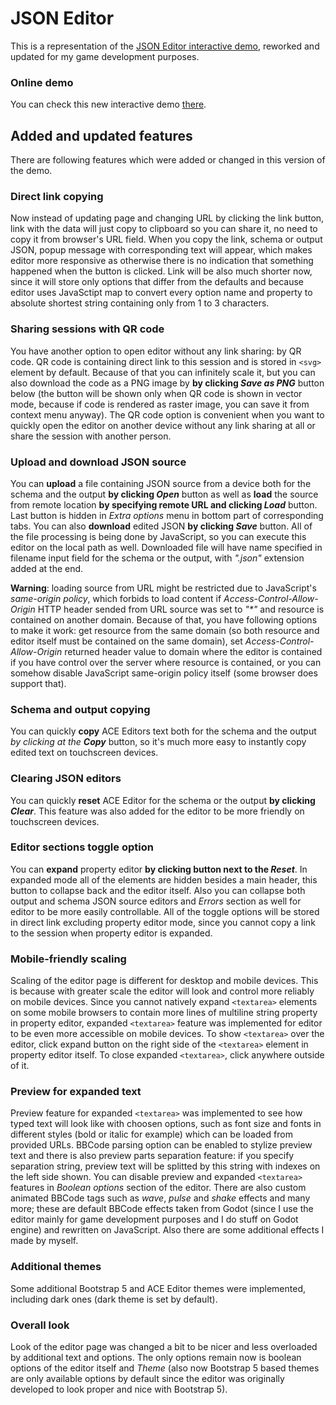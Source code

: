 # JSON Editor
This is a representation of the [JSON Editor interactive demo](https://json-editor.github.io/json-editor/), reworked and updated for my game development purposes.

### Online demo
You can check this new interactive demo [there](https://so-called-games.github.io/json-editor/).

## Added and updated features
There are following features which were added or changed in this version of the demo.

### Direct link copying
Now instead of updating page and changing URL by clicking the link button, link with the data will just copy to clipboard so you can share it, no need to copy it from browser's URL field. When you copy the link, schema or output JSON, popup message with corresponding text will appear, which makes editor more responsive as otherwise there is no indication that something happened when the button is clicked. Link will be also much shorter now, since it will store only options that differ from the defaults and because editor uses JavaSctipt map to convert every option name and property to absolute shortest string containing only from 1 to 3 characters.

### Sharing sessions with QR code
You have another option to open editor without any link sharing: by QR code. QR code is containing direct link to this session and is stored in `<svg>` element by default. Because of that you can infinitely scale it, but you can also download the code as a PNG image by **by clicking *Save as PNG*** button below (the button will be shown only when QR code is shown in vector mode, because if code is rendered as raster image, you can save it from context menu anyway). The QR code option is convenient when you want to quickly open the editor on another device without any link sharing at all or share the session with another person.

### Upload and download JSON source
You can **upload** a file containing JSON source from a device both for the schema and the output **by clicking *Open*** button as well as **load** the source from remote location **by specifying remote URL and clicking *Load*** button. Last button is hidden in *Extra options* menu in bottom part of corresponding tabs. You can also **download** edited JSON **by clicking *Save*** button. All of the file processing is being done by JavaScript, so you can execute this editor on the local path as well. Downloaded file will have name specified in filename input field for the schema or the output, with *".json"* extension added at the end.

**Warning**: loading source from URL might be restricted due to JavaScript's *same-origin policy*, which forbids to load content if *Access-Control-Allow-Origin* HTTP header sended from URL source was set to *"\*"* and resource is contained on another domain. Because of that, you have following options to make it work: get resource from the same domain (so both resource and editor itself must be contained on the same domain), set *Access-Control-Allow-Origin* returned header value to domain where the editor is contained if you have control over the server where resource is contained, or you can somehow disable JavaScript same-origin policy itself (some browser does support that).

### Schema and output copying
You can quickly **copy** ACE Editors text both for the schema and the output *by clicking at the **Copy*** button, so it's much more easy to instantly copy edited text on touchscreen devices.

### Clearing JSON editors
You can quickly **reset** ACE Editor for the schema or the output **by clicking *Clear***. This feature was also added for the editor to be more friendly on touchscreen devices.

### Editor sections toggle option
You can **expand** property editor **by clicking button next to the *Reset***. In expanded mode all of the elements are hidden besides a main header, this button to collapse back and the editor itself. Also you can collapse both output and schema JSON source editors and *Errors* section as well for editor to be more easily controllable. All of the toggle options will be stored in direct link excluding property editor mode, since you cannot copy a link to the session when property editor is expanded.

### Mobile-friendly scaling
Scaling of the editor page is different for desktop and mobile devices. This is because with greater scale the editor will look and control more reliably on mobile devices. Since you cannot natively expand `<textarea>` elements on some mobile browsers to contain more lines of multiline string property in property editor, expanded `<textarea>` feature was implemented for editor to be even more accessible on mobile devices. To show `<textarea>` over the editor, click expand button on the right side of the `<textarea>` element in property editor itself. To close expanded `<textarea>`, click anywhere outside of it.

### Preview for expanded text
Preview feature for expanded `<textarea>` was implemented to see how typed text will look like with choosen options, such as font size and fonts in different styles (bold or italic for example) which can be loaded from provided URLs. BBCode parsing option can be enabled to stylize preview text and there is also preview parts separation feature: if you specify separation string, preview text will be splitted by this string with indexes on the left side shown. You can disable preview and expanded `<textarea>` features in *Boolean options* section of the editor. There are also custom animated BBCode tags such as *wave*, *pulse* and *shake* effects and many more; these are default BBCode effects taken from Godot (since I use the editor mainly for game development purposes and I do stuff on Godot engine) and rewritten on JavaScript. Also there are some additional effects I made by myself.

### Additional themes
Some additional Bootstrap 5 and ACE Editor themes were implemented, including dark ones (dark theme is set by default).

### Overall look
Look of the editor page was changed a bit to be nicer and less overloaded by additional text and options. The only options remain now is boolean options of the editor itself and *Theme* (also now Bootstrap 5 based themes are only available options by default since the editor was originally developed to look proper and nice with Bootstrap 5).